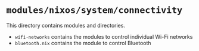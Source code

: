 # `modules/nixos/system/connectivity`
This directory contains modules and directories.
- `wifi-networks` contains the modules to control individual Wi-Fi networks
- `bluetooth.nix` contains the module to control Bluetooth
